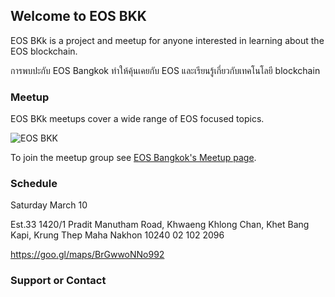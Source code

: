 ## Welcome to EOS BKK
EOS BKk is a project and meetup for anyone interested in learning about the EOS blockchain.

การพบปะกับ EOS Bangkok ทำให้คุ้นเคยกับ EOS และเรียนรู้เกี่ยวกับเทคโนโลยี blockchain

### Meetup

EOS BKk meetups cover a wide range of EOS focused topics.

![EOS BKK](https://secure.meetupstatic.com/photos/event/7/b/e/7/600_467311719.jpeg)

To join the meetup group see [EOS Bangkok's Meetup page](https://meetup.com/eos-bangkok/).

### Schedule

Saturday March 10 

Est.33
1420/1 Pradit Manutham Road, Khwaeng Khlong Chan, Khet Bang Kapi, Krung Thep Maha Nakhon 10240
02 102 2096

https://goo.gl/maps/BrGwwoNNo992


### Support or Contact
